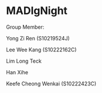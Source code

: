# MADIgNight
Group Member:

Yong Zi Ren (S10219524J)

Lee Wee Kang (S10222162C)

Lim Long Teck

Han Xihe

Keefe Cheong Wenkai (S10222423C)
